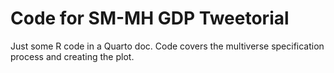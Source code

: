 # Code for SM-MH GDP Tweetorial
Just some R code in a Quarto doc. Code covers the multiverse specification process and creating the plot.
